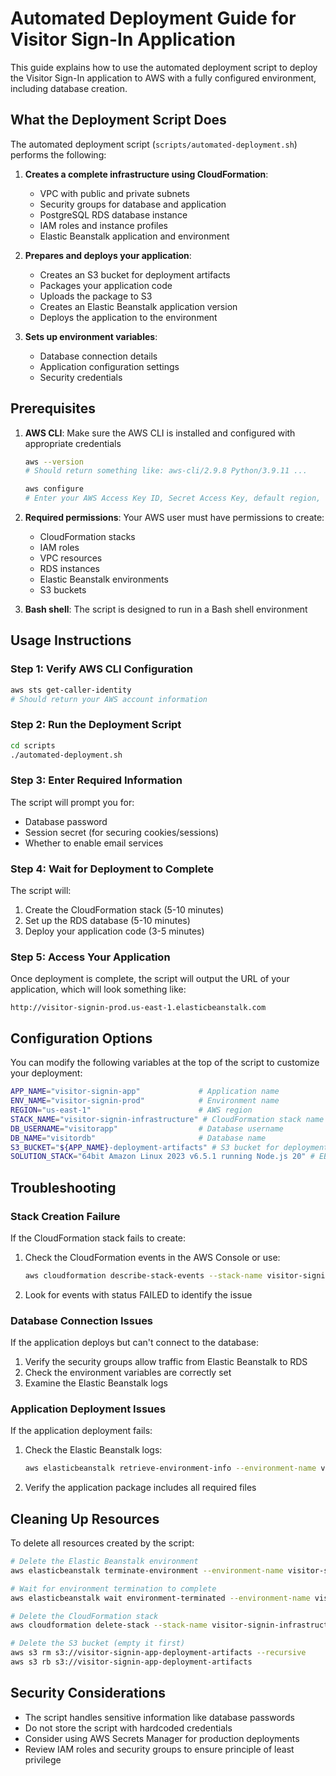 # Automated Deployment Guide for Visitor Sign-In Application

This guide explains how to use the automated deployment script to deploy the Visitor Sign-In application to AWS with a fully configured environment, including database creation.

## What the Deployment Script Does

The automated deployment script (`scripts/automated-deployment.sh`) performs the following:

1. **Creates a complete infrastructure using CloudFormation**:
   - VPC with public and private subnets
   - Security groups for database and application
   - PostgreSQL RDS database instance
   - IAM roles and instance profiles
   - Elastic Beanstalk application and environment

2. **Prepares and deploys your application**:
   - Creates an S3 bucket for deployment artifacts
   - Packages your application code
   - Uploads the package to S3
   - Creates an Elastic Beanstalk application version
   - Deploys the application to the environment

3. **Sets up environment variables**:
   - Database connection details
   - Application configuration settings
   - Security credentials

## Prerequisites

1. **AWS CLI**: Make sure the AWS CLI is installed and configured with appropriate credentials
   ```bash
   aws --version
   # Should return something like: aws-cli/2.9.8 Python/3.9.11 ...
   
   aws configure
   # Enter your AWS Access Key ID, Secret Access Key, default region, etc.
   ```

2. **Required permissions**: Your AWS user must have permissions to create:
   - CloudFormation stacks
   - IAM roles
   - VPC resources
   - RDS instances
   - Elastic Beanstalk environments
   - S3 buckets

3. **Bash shell**: The script is designed to run in a Bash shell environment

## Usage Instructions

### Step 1: Verify AWS CLI Configuration

```bash
aws sts get-caller-identity
# Should return your AWS account information
```

### Step 2: Run the Deployment Script

```bash
cd scripts
./automated-deployment.sh
```

### Step 3: Enter Required Information

The script will prompt you for:
- Database password
- Session secret (for securing cookies/sessions)
- Whether to enable email services

### Step 4: Wait for Deployment to Complete

The script will:
1. Create the CloudFormation stack (5-10 minutes)
2. Set up the RDS database (5-10 minutes)
3. Deploy your application code (3-5 minutes)

### Step 5: Access Your Application

Once deployment is complete, the script will output the URL of your application, which will look something like:
```
http://visitor-signin-prod.us-east-1.elasticbeanstalk.com
```

## Configuration Options

You can modify the following variables at the top of the script to customize your deployment:

```bash
APP_NAME="visitor-signin-app"             # Application name
ENV_NAME="visitor-signin-prod"            # Environment name
REGION="us-east-1"                        # AWS region
STACK_NAME="visitor-signin-infrastructure" # CloudFormation stack name
DB_USERNAME="visitorapp"                  # Database username
DB_NAME="visitordb"                       # Database name
S3_BUCKET="${APP_NAME}-deployment-artifacts" # S3 bucket for deployment
SOLUTION_STACK="64bit Amazon Linux 2023 v6.5.1 running Node.js 20" # EB platform
```

## Troubleshooting

### Stack Creation Failure

If the CloudFormation stack fails to create:

1. Check the CloudFormation events in the AWS Console or use:
   ```bash
   aws cloudformation describe-stack-events --stack-name visitor-signin-infrastructure
   ```

2. Look for events with status FAILED to identify the issue

### Database Connection Issues

If the application deploys but can't connect to the database:

1. Verify the security groups allow traffic from Elastic Beanstalk to RDS
2. Check the environment variables are correctly set
3. Examine the Elastic Beanstalk logs

### Application Deployment Issues

If the application deployment fails:

1. Check the Elastic Beanstalk logs:
   ```bash
   aws elasticbeanstalk retrieve-environment-info --environment-name visitor-signin-prod
   ```

2. Verify the application package includes all required files

## Cleaning Up Resources

To delete all resources created by the script:

```bash
# Delete the Elastic Beanstalk environment
aws elasticbeanstalk terminate-environment --environment-name visitor-signin-prod

# Wait for environment termination to complete
aws elasticbeanstalk wait environment-terminated --environment-name visitor-signin-prod

# Delete the CloudFormation stack
aws cloudformation delete-stack --stack-name visitor-signin-infrastructure

# Delete the S3 bucket (empty it first)
aws s3 rm s3://visitor-signin-app-deployment-artifacts --recursive
aws s3 rb s3://visitor-signin-app-deployment-artifacts
```

## Security Considerations

- The script handles sensitive information like database passwords
- Do not store the script with hardcoded credentials
- Consider using AWS Secrets Manager for production deployments
- Review IAM roles and security groups to ensure principle of least privilege